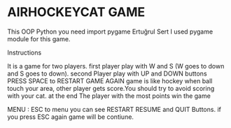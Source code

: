 # AIRHOCKEYCAT GAME
This OOP Python 
you need import pygame
Ertuğrul Sert 
I used pygame module for this game.

Instructions

It is a game for two players.
first player play with W and S (W goes to down and S goes to down).
second Player play with UP and DOWN buttons
PRESS SPACE to RESTART GAME AGAIN
game is like hockey when ball touch your area, other player gets score.You should try to avoid scoring with your cat.
at the end The player with the most points win the game

MENU : ESC to menu you can see RESTART RESUME and QUIT Buttons. if you press ESC again game will be contiune.